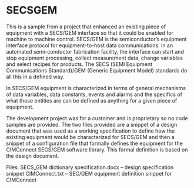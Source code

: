 # SECSGEM

This is a sample from a project that enhanced an existing piece of equipment with a SECS/GEM interface so that it could be enabled for machine to machine control.  SECS/GEM is the semiconductor’s equipment interface protocol for equipment-to-host data communications. In an automated semi-conductor fabrication facility, the interface can start and stop equipment processing, collect measurement data, change variables and select recipes for products. The SECS (SEMI Equipment Communications Standard)/GEM (Generic Equipment Model) standards do all this in a defined way.

In SECS/GEM equipment is characterized in terms of general mechanisms of data variables, data constants, events and alarms and the specifics of what those entities are can be defined as anything for a given piece of equipment.

The development project was for a customer and is proprietary so no code samples are provided. The two files provided are a snippet of a design document that was used as a working specification to define how the existing equipment would be characterized for SECS/GEM and then a snippet of a configuration file that formally defines the equipment for the CIMConnect SECS/GEM software library. This formal definition is based on the design document.

Files: 
SECS_GEM dictionary specification.docx – design specification snippet
CIMConnect.txt – SEC/GEM equipment definition snippet for CIMConnect

